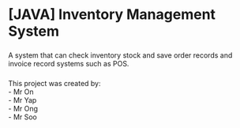 <h1 align="left">[JAVA] Inventory Management System</h1>

###

<p align="left">A system that can check inventory stock and save order records and invoice record systems such as POS.</p>

###

<p align="left">This project was created by:<br>- Mr On<br>- Mr Yap<br>- Mr Ong<br>- Mr Soo</p>

###
